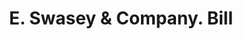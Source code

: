 ---
doi: 10.7916/D8VX1TR8
date_other: '1900'
date_other_textual: 1900-1909
form: printed ephemera
genre:
- Invoices
name:
- E. Swasey & Company
object_in_context_url: https://biggert.cul.columbia.edu/items/view/ave_biggert_01872
subject_hierarchical_geographic:
- Portland, Maine, United States
subject_name:
- E. Swasey & Company
title: E. Swasey & Company. Bill
sort_title: E. Swasey & Company. Bill
call_number: ave_biggert_01872
coordinates:
- 43.666666666666664,-70.26666666666667
pid: ave_biggert_01872
identifiers: ave_biggert_01872
permalink: /biggert/ave_biggert_01872/
layout: iiif-image-page
---